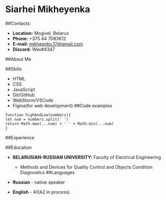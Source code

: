 # Siarhei Mikheyenka

##Contacts:

* **Location:** Mogivel, Belarus
* **Phone:** +375 44 7083612
* **E-mail:** mikheenko.17@gmail.com
* **Discord:** Wex#4347

##About Me


##Skills

* HTML
* CSS
* JavaScript
* Git/GitHub
* WebStorm/VSCode
* Figma(for web development)
##Code examples

```
function highAndLow(numbers){
let num = numbers.split(' ')
return Math.max(...num) + ' ' + Math.min(...num)
}
```
##Experience

##Education

* **BELARUSIAN-RUSSIAN UNIVERSITY:** Faculty of Electrical Engineering
  + Methods and Devices for Quality Control and Objects Condition Diagnostics 
##Languages

* **Russian** - native speaker
* **English** - A1(A2 in process)


